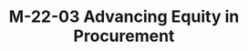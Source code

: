 ---
highlight: "false" 
title: "M-22-03 Advancing Equity in Procurement"
description: "Sets a goal of increasing the percentage of federal contracts awarded to small disadvantaged businesses (SDBs) to 15% by 2025. Agencies are instructed to negotiate higher SDB contracting goals for 2022 to help meet this target.
"
url-link: "https://www.whitehouse.gov/wp-content/uploads/2021/12/M-22-03.pdf"
type: "PDF"
gov-only: "false"
is-external: "true"
publication-date: "December 01, 2021"
reading-time: "22"
resource-type: "guidance"
filter: "p-filter"
audience: "contracts-acquisitions"
branded-offerings: "acquisition-policy-it-category"
---